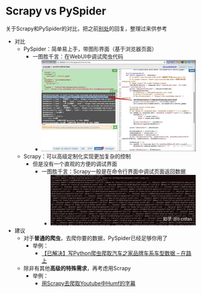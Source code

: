 # Scrapy vs PySpider

关于Scrapy和PySpider的对比，把之前[别处](https://www.crifan.com/python_spider_framework_pyspider_vs_scrapy/)的回复，整理过来供参考

* 对比
  * PySpider：简单易上手，带图形界面（基于浏览器页面）
      * 一图胜千言：在WebUI中调试爬虫代码
        * ![pyspider_gui_good](../assets/img/pyspider_gui_good.jpg)
  * Scrapy：可以高级定制化实现更加复杂的控制
    * 但是没有一个直观的方便的调试界面
      * 一图胜千言：Scrapy一般是在命令行界面中调试页面返回数据
        * ![scrapy_shell_debug](../assets/img/scrapy_shell_debug.jpg)
* 建议
  * 对于**普通的爬虫**，去爬你要的数据，PySpider已经足够你用了
    * 举例：
      * [【已解决】写Python爬虫爬取汽车之家品牌车系车型数据 – 在路上](https://www.crifan.com/use_pyspider_to_crawl_autohome_car_brand_serial_model_data/)
  * 除非有其他**高级的特殊需求**，再考虑用Scrapy
    * 举例：
      * [用Scrapy去爬取Youtube中Humf的字幕](http://book.crifan.com/books/python_spider_scrapy/website/basic_usage/scrapy_examples.html)
